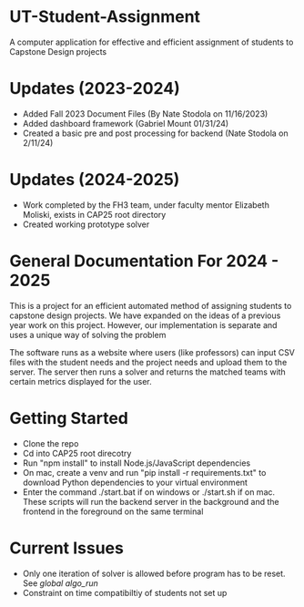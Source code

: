 # UT-Student-Assignment

A computer application for effective and efficient assignment of students to Capstone Design projects

# Updates (2023-2024)

- Added Fall 2023 Document Files (By Nate Stodola on 11/16/2023)
- Added dashboard framework (Gabriel Mount 01/31/24)
- Created a basic pre and post processing for backend (Nate Stodola on 2/11/24)

# Updates (2024-2025)

- Work completed by the FH3 team, under faculty mentor Elizabeth Moliski, exists in CAP25 root directory
- Created working prototype solver

# General Documentation For 2024 - 2025

This is a project for an efficient automated method of assigning students to capstone design projects. We have expanded on the ideas of a previous year work on this project. However, our implementation is separate and uses a unique way of solving the problem

The software runs as a website where users (like professors) can input CSV files with the student needs and the project needs and upload them to the server. The server then runs a solver and returns the matched teams with certain metrics displayed for the user.

# Getting Started

- Clone the repo
- Cd into CAP25 root direcotry
- Run "npm install" to install Node.js/JavaScript dependencies
- On mac, create a venv and  run "pip install -r requirements.txt" to download Python dependencies to your virtual environment
- Enter the command ./start.bat if on windows or ./start.sh if on mac. These scripts will run the backend server in the background and the frontend in the foreground on the same terminal

# Current Issues

- Only one iteration of solver is allowed before program has to be reset. See *global algo_run*
- Constraint on time compatibiltiy of students not set up
